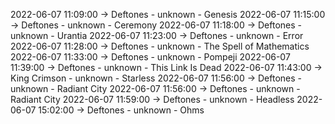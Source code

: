 2022-06-07 11:09:00 -> Deftones - unknown - Genesis
2022-06-07 11:15:00 -> Deftones - unknown - Ceremony
2022-06-07 11:18:00 -> Deftones - unknown - Urantia
2022-06-07 11:23:00 -> Deftones - unknown - Error
2022-06-07 11:28:00 -> Deftones - unknown - The Spell of Mathematics
2022-06-07 11:33:00 -> Deftones - unknown - Pompeji
2022-06-07 11:39:00 -> Deftones - unknown - This Link Is Dead
2022-06-07 11:43:00 -> King Crimson - unknown - Starless
2022-06-07 11:56:00 -> Deftones - unknown - Radiant City
2022-06-07 11:56:00 -> Deftones - unknown - Radiant City
2022-06-07 11:59:00 -> Deftones - unknown - Headless
2022-06-07 15:02:00 -> Deftones - unknown - Ohms
